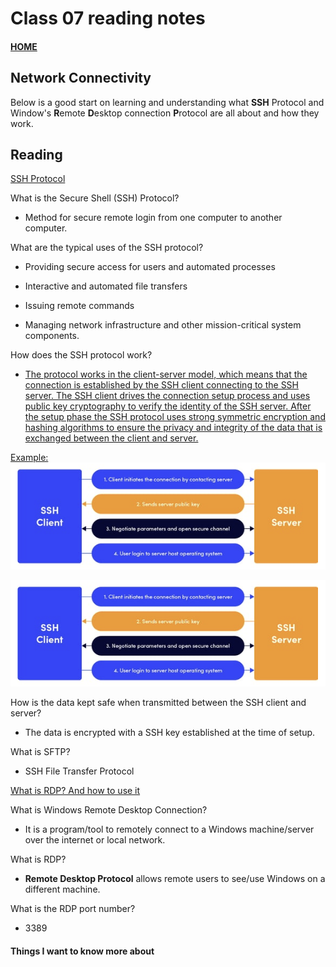 # Class 07 reading notes

#### [HOME](https://cesarderio.github.io/reading-notes/)

## Network Connectivity

Below is a good start on learning and understanding what **SSH** Protocol and Window's **R**emote **D**esktop connection **P**rotocol are all about and how they work.

## Reading

[SSH Protocol](https://www.ssh.com/ssh/protocol/)

What is the Secure Shell (SSH) Protocol?

* Method for secure remote login from one computer to another computer.

What are the typical uses of the SSH protocol?

* Providing secure access for users and automated processes

* Interactive and automated file transfers

* Issuing remote commands

* Managing network infrastructure and other mission-critical system components.

How does the SSH protocol work?

* [The protocol works in the client-server model, which means that the connection is established by the SSH client connecting to the SSH server. The SSH client drives the connection setup process and uses public key cryptography to verify the identity of the SSH server. After the setup phase the SSH protocol uses strong symmetric encryption and hashing algorithms to ensure the privacy and integrity of the data that is exchanged between the client and server.](https://www.ssh.com/academy/ssh/protocol#:~:text=The%20protocol%20works,client%20and%20server.)

[Example:](https://www.ssh.com/ssh/protocol/)
[![SSH Example](../img/SSHexample.png)](https://www.ssh.com/ssh/protocol/)

![SSH Example](../img/SSHexample.png)

How is the data kept safe when transmitted between the SSH client and server?

* The data is encrypted with a SSH key established at the time of setup.

What is SFTP?

* SSH File Transfer Protocol

[What is RDP? And how to use it](https://www.comparitech.com/net-admin/what-is-rdp/)

What is Windows Remote Desktop Connection?

* It is a program/tool to remotely connect to a Windows machine/server over the internet or local network.

What is RDP?

* **Remote Desktop Protocol** allows remote users to see/use Windows on a different machine.

What is the RDP port number?

* 3389

#### Things I want to know more about
